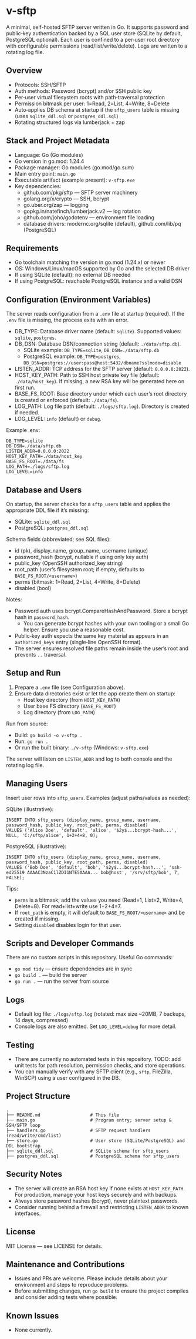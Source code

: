 # v-sftp

A minimal, self-hosted SFTP server written in Go. It supports password and public‑key authentication backed by a SQL user store (SQLite by default, PostgreSQL optional). Each user is confined to a per‑user root directory with configurable permissions (read/list/write/delete). Logs are written to a rotating log file.


## Overview
- Protocols: SSH/SFTP
- Auth methods: Password (bcrypt) and/or SSH public key
- Per‑user virtual filesystem roots with path‑traversal protection
- Permission bitmask per user: 1=Read, 2=List, 4=Write, 8=Delete
- Auto‑applies DB schema at startup if the `sftp_users` table is missing (uses `sqlite_ddl.sql` or `postgres_ddl.sql`)
- Rotating structured logs via lumberjack + zap


## Stack and Project Metadata
- Language: Go (Go modules)
- Go version in go.mod: 1.24.4
- Package manager: Go modules (go.mod/go.sum)
- Main entry point: `main.go`
- Executable artifact (example present): `v-sftp.exe`
- Key dependencies:
  - github.com/pkg/sftp — SFTP server machinery
  - golang.org/x/crypto — SSH, bcrypt
  - go.uber.org/zap — logging
  - gopkg.in/natefinch/lumberjack.v2 — log rotation
  - github.com/joho/godotenv — environment file loading
  - database drivers: modernc.org/sqlite (default), github.com/lib/pq (PostgreSQL)


## Requirements
- Go toolchain matching the version in go.mod (1.24.x) or newer
- OS: Windows/Linux/macOS supported by Go and the selected DB driver
- If using SQLite (default): no external DB needed
- If using PostgreSQL: reachable PostgreSQL instance and a valid DSN


## Configuration (Environment Variables)
The server reads configuration from a `.env` file at startup (required). If the `.env` file is missing, the process exits with an error.

- DB_TYPE: Database driver name (default: `sqlite`). Supported values: `sqlite`, `postgres`.
- DB_DSN: Database DSN/connection string (default: `./data/sftp.db`).
  - SQLite example: `DB_TYPE=sqlite`, `DB_DSN=./data/sftp.db`
  - PostgreSQL example: `DB_TYPE=postgres`, `DB_DSN=postgres://user:pass@host:5432/dbname?sslmode=disable`
- LISTEN_ADDR: TCP address for the SFTP server (default: `0.0.0.0:2022`).
- HOST_KEY_PATH: Path to SSH host private key file (default: `./data/host_key`). If missing, a new RSA key will be generated here on first run.
- BASE_FS_ROOT: Base directory under which each user’s root directory is created or enforced (default: `./data/fs`).
- LOG_PATH: Log file path (default: `./logs/sftp.log`). Directory is created if needed.
- LOG_LEVEL: `info` (default) or `debug`.

Example .env:

```
DB_TYPE=sqlite
DB_DSN=./data/sftp.db
LISTEN_ADDR=0.0.0.0:2022
HOST_KEY_PATH=./data/host_key
BASE_FS_ROOT=./data/fs
LOG_PATH=./logs/sftp.log
LOG_LEVEL=info
```


## Database and Users
On startup, the server checks for a `sftp_users` table and applies the appropriate DDL file if it’s missing:
- SQLite: `sqlite_ddl.sql`
- PostgreSQL: `postgres_ddl.sql`

Schema fields (abbreviated; see SQL files):
- id (pk), display_name, group_name, username (unique)
- password_hash (bcrypt, nullable if using only key auth)
- public_key (OpenSSH authorized_key string)
- root_path (user’s filesystem root; if empty, defaults to `BASE_FS_ROOT/<username>`)
- perms (bitmask: 1=Read, 2=List, 4=Write, 8=Delete)
- disabled (bool)

Notes:
- Password auth uses bcrypt.CompareHashAndPassword. Store a bcrypt hash in `password_hash`.
  - You can generate bcrypt hashes with your own tooling or a small Go helper. Ensure you use a reasonable cost.
- Public‑key auth expects the same key material as appears in an `authorized_keys` entry (single‑line OpenSSH format).
- The server ensures resolved file paths remain inside the user’s root and prevents `..` traversal.


## Setup and Run
1) Prepare a `.env` file (see Configuration above).
2) Ensure data directories exist or let the app create them on startup:
   - Host key directory (from `HOST_KEY_PATH`)
   - User base FS directory (`BASE_FS_ROOT`)
   - Log directory (from `LOG_PATH`)

Run from source:

- Build: `go build -o v-sftp .`
- Run: `go run .`
- Or run the built binary: `./v-sftp` (Windows: `v-sftp.exe`)

The server will listen on `LISTEN_ADDR` and log to both console and the rotating log file.


## Managing Users
Insert user rows into `sftp_users`. Examples (adjust paths/values as needed):

SQLite (illustrative):
```
INSERT INTO sftp_users (display_name, group_name, username, password_hash, public_key, root_path, perms, disabled)
VALUES ('Alice Doe', 'default', 'alice', '$2y$...bcrypt-hash...', NULL, 'C:/sftp/alice', 1+2+4+8, 0);
```

PostgreSQL (illustrative):
```
INSERT INTO sftp_users (display_name, group_name, username, password_hash, public_key, root_path, perms, disabled)
VALUES ('Bob Doe', 'default', 'bob', '$2y$...bcrypt-hash...', 'ssh-ed25519 AAAAC3NzaC1lZDI1NTE5AAAA... bob@host', '/srv/sftp/bob', 7, FALSE);
```

Tips:
- `perms` is a bitmask; add the values you need (Read=1, List=2, Write=4, Delete=8). For read+list+write use 1+2+4=7.
- If `root_path` is empty, it will default to `BASE_FS_ROOT/<username>` and be created if missing.
- Setting `disabled` disables login for that user.


## Scripts and Developer Commands
There are no custom scripts in this repository. Useful Go commands:
- `go mod tidy` — ensure dependencies are in sync
- `go build .` — build the server
- `go run .` — run the server from source


## Logs
- Default log file: `./logs/sftp.log` (rotated: max size ~20MB, 7 backups, 14 days, compressed)
- Console logs are also emitted. Set `LOG_LEVEL=debug` for more detail.


## Testing
- There are currently no automated tests in this repository. TODO: add unit tests for path resolution, permission checks, and store operations.
- You can manually verify with any SFTP client (e.g., `sftp`, FileZilla, WinSCP) using a user configured in the DB.


## Project Structure
```
.
├── README.md                   # This file
├── main.go                     # Program entry; server setup & SSH/SFTP loop
├── handlers.go                 # SFTP request handlers (read/write/cmd/list)
├── store.go                    # User store (SQLite/PostgreSQL) and DDL bootstrap
├── sqlite_ddl.sql              # SQLite schema for sftp_users
├── postgres_ddl.sql            # PostgreSQL schema for sftp_users

```


## Security Notes
- The server will create an RSA host key if none exists at `HOST_KEY_PATH`. For production, manage your host keys securely and with backups.
- Always store password hashes (bcrypt), never plaintext passwords.
- Consider running behind a firewall and restricting `LISTEN_ADDR` to known interfaces.


## License
MIT License — see LICENSE for details.


## Maintenance and Contributions
- Issues and PRs are welcome. Please include details about your environment and steps to reproduce problems.
- Before submitting changes, run `go build` to ensure the project compiles and consider adding tests where possible.

## Known Issues
- None currently.